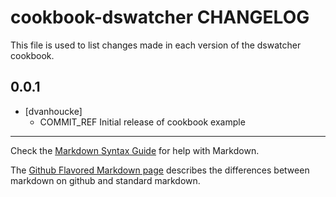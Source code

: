 cookbook-dswatcher CHANGELOG
============================

This file is used to list changes made in each version of the dswatcher cookbook.

0.0.1
-----
- [dvanhoucke]
  - COMMIT_REF Initial release of cookbook example

- - -
Check the [Markdown Syntax Guide](http://daringfireball.net/projects/markdown/syntax) for help with Markdown.

The [Github Flavored Markdown page](http://github.github.com/github-flavored-markdown/) describes the differences between markdown on github and standard markdown.
